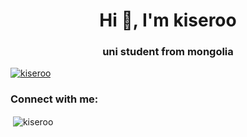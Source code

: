 <h1 align="center">Hi 👋, I'm kiseroo</h1>
<h3 align="center">uni student from mongolia</h3>

<p align="left"> <a href="https://github.com/ryo-ma/github-profile-trophy"><img src="https://github-profile-trophy.vercel.app/?username=kiseroo" alt="kiseroo" /></a> </p>

<h3 align="left">Connect with me:</h3>
<p align="left">
</p>

<p>&nbsp;<img align="center" src="https://github-readme-stats.vercel.app/api?username=kiseroo&show_icons=true&locale=en" alt="kiseroo" /></p>
